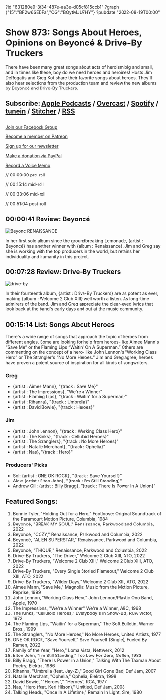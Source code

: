 ?id "631280e9-3f34-487e-aa3e-d05df815ccb1"
?graph {"15":"BF2w6SEDFa","CG":"BQytMJU7HY"}
?pubdate "2022-08-19T00:00"
# Show 873: Songs About Heroes, Opinions on Beyoncé & Drive-By Truckers


There have been many great songs about acts of heroism big and small, and in times like these, boy do we need heroes and heroines! Hosts Jim DeRogatis and Greg Kot share their favorite songs about heroes. They'll also hear selections from the production team and review the new albums by Beyoncé and Drive-By Truckers.



## Subscribe: [Apple Podcasts](https://itunes.apple.com/us/podcast/sound-opinions/id94793843) / [Overcast](https://overcast.fm/itunes94793843/sound-opinions) / [Spotify](https://open.spotify.com/show/1kNR8YL7TBrQuRxDdS4wtU) / [tunein](https://tunein.com/podcasts/Music-Podcasts/Sound-Opinions-p60273/) / [Stitcher](http://www.stitcher.com/podcast/sound-opinions) / [RSS](https://feeds.simplecast.com/Nn6fjnB0)



## 

[Join our Facebook Group](https://bit.ly/3sivr9T)

[Become a member on Patreon](https://bit.ly/3slWZvc)

[Sign up for our newsletter](https://bit.ly/3eEvRnG)

[Make a donation via PayPal](https://bit.ly/3dmt9lU)

[Record a Voice Memo](https://bit.ly/2RyD5Ah)

// 00:00:00 pre-roll

// 00:15:14 mid-roll

// 00:33:06 mid-roll

// 00:51:04 post-roll



## 00:00:41 Review: Beyoncé

![Beyonc RENAISSANCE](https://static.soundopinions.org/assets/873/1512.jpg)

In her first solo album since the groundbreaking Lemonade, {artist : Beyoncé} has another winner with {album : Renaissance}. Jim and Greg say she is working with the top producers in the world, but retains her individuality and humanity in this project.



## 00:07:28 Review: Drive-By Truckers

![drive-by](https://static.soundopinions.org/images/2022/ab67616d0000b273871781dacf019ab27f6164d8.jpeg)

In their fourteenth album, {artist : Drive-By Truckers} are as potent as ever, making {album : Welcome 2 Club XIII} well worth a listen. As long-time admirers of the band, Jim and Greg appreciate the clear-eyed lyrics that look back at the band's early days and out at the music community.



## 00:15:14 List: Songs About Heroes

There's a wide range of songs that approach the topic of heroes from different angles. Some are looking for help from heroes- like Aimee Mann's “Save Me” or the Flaming Lips “Waitin' On A Superman.” Others are commenting on the concept of a hero- like John Lennon's “Working Class Hero” or The Strangler's “No More Heroes.” Jim and Greg agree, heroes have proven a potent source of inspiration for all kinds of songwriters.


### Greg

- {artist : Aimee Mann}, "{track : Save Me}"
- {artist : The Impressions}, "We're a Winner"
- {artist : Flaming Lips}, "{track : Waitin' for a Superman}"
- {artist : Rihanna}, "{track : Umbrella}"
- {artist : David Bowie}, "{track : Heroes}"


### Jim

- {artist : John Lennon}, "{track : Working Class Hero}"
- {artist : The Kinks}, "{track : Celluloid Heroes}"
- {artist : The Stranglers}, "{track : No More Heroes}"
- {artist : Natalie Merchant}, "{track : Ophelia}"
- {artist : Nas}, "{track : Hero}"


### Producers' Picks

- Sol: {artist : ONE OK ROCK}, "{track : Save Yourself}"
- Alex: {artist : Elton John}, "{track : I'm Still Standing}"
- Andrew Gill: {artist : Billy Bragg}, "{track : There Is Power In A Union}"



## Featured Songs:

1. Bonnie Tyler, "Holding Out for a Hero," Footloose: Original Soundtrack of the Paramount Motion Picture, Columbia, 1984
2. Beyoncé, "BREAK MY SOUL," Renaissance, Parkwood and Columbia, 2022
3. Beyoncé, "COZY," Renaissance, Parkwood and Columbia, 2022
4. Beyoncé, "ALIEN SUPERSTAR," Renaissance, Parkwood and Columbia, 2022
5. Beyoncé, "THIQUE," Renaissance, Parkwood and Columbia, 2022
6. Drive-By Truckers, "The Driver," Welcome 2 Club XIII, ATO, 2022
7. Drive-By Truckers, "Welcome 2 Club XIII," Welcome 2 Club XIII, ATO, 2022
8. Drive-By Truckers, "Every Single Storied Flameout," Welcome 2 Club XIII, ATO, 2022
9. Drive-By Truckers, "Wilder Days," Welcome 2 Club XIII, ATO, 2022
10. Aimee Mann, "Save Me," Magnolia: Music from the Motion Picture, Reprise, 1999
11. John Lennon, "Working Class Hero," John Lennon/Plastic Ono Band, Apple, 1970
12. The Impressions, "We're a Winner," We're a Winner, ABC, 1968
13. The Kinks, "Celluloid Heroes," Everybody's in Show-Biz, RCA Victor, 1972
14. The Flaming Lips, "Waitin' for a Superman," The Soft Bulletin, Warner Bros., 1999
15. The Stranglers, "No More Heroes," No More Heroes, United Artists, 1977
16. ONE OK ROCK, "Save Yourself," Save Yourself (Single), Fueled By Ramen, 2022
17. Family of the Year, "Hero," Loma Vista, Nettwerk, 2012
18. Elton John, "I'm Still Standing," Too Low For Zero, Geffen, 1983
19. Billy Bragg, "There Is Power in a Union," Talking With The Taxman About Poetry, Elektra, 1986
20. Rihanna, "Umbrella (feat. Jay-Z)," Good Girl Gone Bad, Def Jam, 2007
21. Natalie Merchant, "Ophelia," Ophelia, Elektra, 1998
22. David Bowie, ""Heroes"," "Heroes", RCA, 1977
23. Nas, "Hero (feat. Keri Hilson)," Untitled, Def Jam, 2008
24. Talking Heads, "Once In A Lifetime," Remain In Light, Sire, 1980